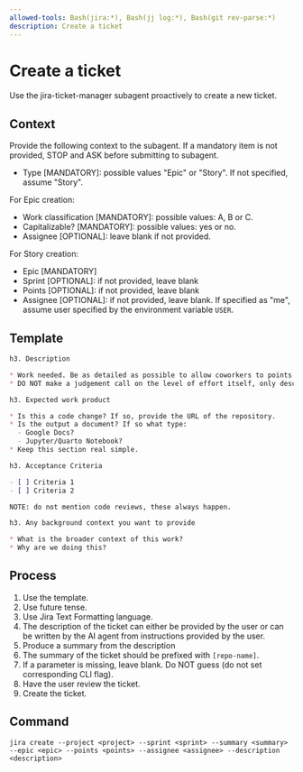 ```yaml
---
allowed-tools: Bash(jira:*), Bash(jj log:*), Bash(git rev-parse:*)
description: Create a ticket
---
```


# Create a ticket

Use the jira-ticket-manager subagent proactively to create a new ticket.

## Context
Provide the following context to the subagent. If a mandatory item is not provided, STOP and ASK before submitting to subagent.

- Type [MANDATORY]: possible values "Epic" or "Story". If not specified, assume "Story".

For Epic creation:
- Work classification [MANDATORY]: possible values: A, B or C.
- Capitalizable? [MANDATORY]: possible values: yes or no.
- Assignee [OPTIONAL]: leave blank if not provided.

For Story creation:
- Epic [MANDATORY]
- Sprint [OPTIONAL]: if not provided, leave blank
- Points [OPTIONAL]: if not provided, leave blank
- Assignee [OPTIONAL]: if not provided, leave blank. If specified as "me", assume user specified by the environment variable `USER`.

## Template
```markdown
h3. Description

* Work needed. Be as detailed as possible to allow coworkers to points the level of effort needed.
* DO NOT make a judgement call on the level of effort itself, only describe it.

h3. Expected work product

* Is this a code change? If so, provide the URL of the repository.
* Is the output a document? If so what type:
  - Google Docs?
  - Jupyter/Quarto Notebook?
* Keep this section real simple.

h3. Acceptance Criteria

- [ ] Criteria 1
- [ ] Criteria 2

NOTE: do not mention code reviews, these always happen.

h3. Any background context you want to provide

* What is the broader context of this work?
* Why are we doing this?
```

## Process

1. Use the template.
2. Use future tense.
3. Use Jira Text Formatting language.
4. The description of the ticket can either be provided by the user or can be
   written by the AI agent from instructions provided by the user.
5. Produce a summary from the description
6. The summary of the ticket should be prefixed with `[repo-name]`.
7. If a parameter is missing, leave blank. Do NOT guess (do not set corresponding CLI flag).
8. Have the user review the ticket.
9. Create the ticket.

## Command

`jira create --project <project> --sprint <sprint> --summary <summary> --epic <epic> --points <points> --assignee <assignee> --description <description>`
